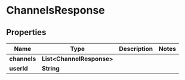 

# ChannelsResponse


## Properties

| Name | Type | Description | Notes |
|------------ | ------------- | ------------- | -------------|
|**channels** | **List&lt;ChannelResponse&gt;** |  |  |
|**userId** | **String** |  |  |



